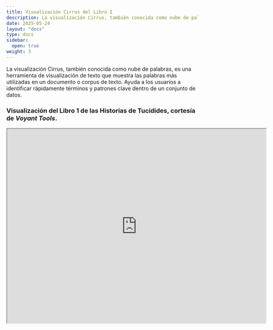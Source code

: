 ```yaml
---
title: Visualización Cirrus del Libro I
description: La visualización Cirrus, también conocida como nube de palabras, es una herramienta de visualización de texto que muestra las palabras más utilizadas en un documento o corpus de texto.
date: 2025-05-24
layout: "docs"
type: docs
sidebar:
  open: true
weight: 3
---
```


La visualización Cirrus, también conocida como nube de palabras, es una herramienta de visualización de texto que muestra las palabras más utilizadas en un documento o corpus de texto. Ayuda a los usuarios a identificar rápidamente términos y patrones clave dentro de un conjunto de datos. 

### Visualización del Libro 1 de las Historias de Tucídides, cortesía de *Voyant Tools*.


<!--	Exported from Voyant Tools (voyant-tools.org).
The iframe src attribute below uses a relative protocol to better function with both
http and https sites, but if you're embedding this into a local web page (file protocol)
you should add an explicit protocol (https if you're using voyant-tools.org, otherwise
it depends on this server.
Feel free to change the height and width values or other styling below: -->
<iframe style='width: 681px; height: 511px;' src='https://voyant-tools.org/tool/Cirrus/?stopList=keywords-5ac479f0978aa84b8d83a4262d52d768&visible=100&corpus=144da3d16b9b9b7d1c7339315193ca29'></iframe>
